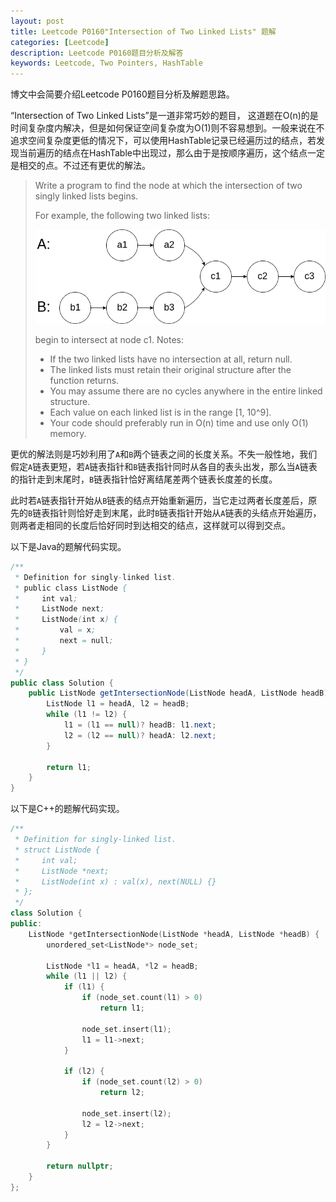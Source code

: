 ```yaml
---
layout: post
title: Leetcode P0160"Intersection of Two Linked Lists" 题解
categories: [Leetcode]
description: Leetcode P0160题目分析及解答
keywords: Leetcode, Two Pointers, HashTable
---
```


博文中会简要介绍Leetcode P0160题目分析及解题思路。

“Intersection of Two Linked Lists”是一道非常巧妙的题目， 这道题在O(n)的是时间复杂度内解决，但是如何保证空间复杂度为O(1)则不容易想到。一般来说在不追求空间复杂度更低的情况下，可以使用HashTable记录已经遍历过的结点，若发现当前遍历的结点在HashTable中出现过，那么由于是按顺序遍历，这个结点一定是相交的点。不过还有更优的解法。

> Write a program to find the node at which the intersection of two singly linked lists begins.
> 
> For example, the following two linked lists:
> 
> ![img](https://github.com/SinestroEdmonce/SinestroEdmonce.github.io/raw/master/images/posts/leetcode_p0160.png)
> 
> begin to intersect at node c1.
> Notes:
> 
> - If the two linked lists have no intersection at all, return null.
> - The linked lists must retain their original structure after the function returns.
> - You may assume there are no cycles anywhere in the entire linked structure.
> - Each value on each linked list is in the range [1, 10^9].
> - Your code should preferably run in O(n) time and use only O(1) memory.

更优的解法则是巧妙利用了`A`和`B`两个链表之间的长度关系。不失一般性地，我们假定`A`链表更短，若`A`链表指针和`B`链表指针同时从各自的表头出发，那么当`A`链表的指针走到末尾时，`B`链表指针恰好离结尾差两个链表长度差的长度。

此时若`A`链表指针开始从`B`链表的结点开始重新遍历，当它走过两者长度差后，原先的`B`链表指针则恰好走到末尾，此时`B`链表指针开始从`A`链表的头结点开始遍历，则两者走相同的长度后恰好同时到达相交的结点，这样就可以得到交点。

以下是Java的题解代码实现。
```java
/**
 * Definition for singly-linked list.
 * public class ListNode {
 *     int val;
 *     ListNode next;
 *     ListNode(int x) {
 *         val = x;
 *         next = null;
 *     }
 * }
 */
public class Solution {
    public ListNode getIntersectionNode(ListNode headA, ListNode headB) {
        ListNode l1 = headA, l2 = headB;
        while (l1 != l2) {
            l1 = (l1 == null)? headB: l1.next;
            l2 = (l2 == null)? headA: l2.next;
        }
        
        return l1;
    }
}
```

以下是C++的题解代码实现。
```cpp
/**
 * Definition for singly-linked list.
 * struct ListNode {
 *     int val;
 *     ListNode *next;
 *     ListNode(int x) : val(x), next(NULL) {}
 * };
 */
class Solution {
public:
    ListNode *getIntersectionNode(ListNode *headA, ListNode *headB) {
        unordered_set<ListNode*> node_set;
        
        ListNode *l1 = headA, *l2 = headB;
        while (l1 || l2) {
            if (l1) {
                if (node_set.count(l1) > 0)
                    return l1;
                
                node_set.insert(l1);
                l1 = l1->next;
            }
            
            if (l2) {
                if (node_set.count(l2) > 0)
                    return l2;
                
                node_set.insert(l2);
                l2 = l2->next;
            }
        }
        
        return nullptr;
    }
};
```